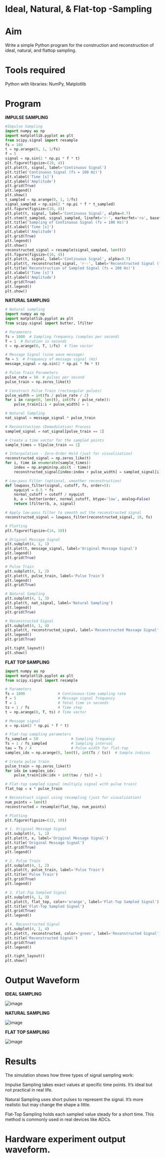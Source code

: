 # Ideal, Natural, & Flat-top -Sampling
# Aim
Write a simple Python program for the construction and reconstruction of ideal, natural, and flattop sampling.
# Tools required
Python with libraries: NumPy, Matplotlib
# Program
**IMPULSE SAMPLING**
```python
#Impulse Sampling
import numpy as np
import matplotlib.pyplot as plt
from scipy.signal import resample
fs = 100
t = np.arange(0, 1, 1/fs) 
f = 5
signal = np.sin(2 * np.pi * f * t)
plt.figure(figsize=(10, 4))
plt.plot(t, signal, label='Continuous Signal')
plt.title('Continuous Signal (fs = 100 Hz)')
plt.xlabel('Time [s]')
plt.ylabel('Amplitude')
plt.grid(True)
plt.legend()
plt.show()
t_sampled = np.arange(0, 1, 1/fs)
signal_sampled = np.sin(2 * np.pi * f * t_sampled)
plt.figure(figsize=(10, 4))
plt.plot(t, signal, label='Continuous Signal', alpha=0.7)
plt.stem(t_sampled, signal_sampled, linefmt='r-', markerfmt='ro', basefmt='r-', label='Sampled Signal (fs = 100 Hz)')
plt.title('Sampling of Continuous Signal (fs = 100 Hz)')
plt.xlabel('Time [s]')
plt.ylabel('Amplitude')
plt.grid(True)
plt.legend()
plt.show()
reconstructed_signal = resample(signal_sampled, len(t))
plt.figure(figsize=(10, 4))
plt.plot(t, signal, label='Continuous Signal', alpha=0.7)
plt.plot(t, reconstructed_signal, 'r--', label='Reconstructed Signal (fs = 100 Hz)')
plt.title('Reconstruction of Sampled Signal (fs = 100 Hz)')
plt.xlabel('Time [s]')
plt.ylabel('Amplitude')
plt.grid(True)
plt.legend()
plt.show()
```
**NATURAL SAMPLING**
```python
# Natural sampling
import numpy as np
import matplotlib.pyplot as plt
from scipy.signal import butter, lfilter

# Parameters
fs = 1000  # Sampling frequency (samples per second)
T = 1  # Duration in seconds
t = np.arange(0, T, 1/fs)  # Time vector

# Message Signal (sine wave message)
fm = 5  # Frequency of message signal (Hz)
message_signal = np.sin(2 * np.pi * fm * t)

# Pulse Train Parameters
pulse_rate = 50  # pulses per second
pulse_train = np.zeros_like(t)

# Construct Pulse Train (rectangular pulses)
pulse_width = int(fs / pulse_rate / 2)
for i in range(0, len(t), int(fs / pulse_rate)):
    pulse_train[i:i + pulse_width] = 1

# Natural Sampling
nat_signal = message_signal * pulse_train

# Reconstruction (Demodulation) Process
sampled_signal = nat_signal[pulse_train == 1]

# Create a time vector for the sampled points
sample_times = t[pulse_train == 1]

# Interpolation - Zero-Order Hold (just for visualization)
reconstructed_signal = np.zeros_like(t)
for i, time in enumerate(sample_times):
    index = np.argmin(np.abs(t - time))
    reconstructed_signal[index:index + pulse_width] = sampled_signal[i]

# Low-pass Filter (optional, smoother reconstruction)
def lowpass_filter(signal, cutoff, fs, order=5):
    nyquist = 0.5 * fs
    normal_cutoff = cutoff / nyquist
    b, a = butter(order, normal_cutoff, btype='low', analog=False)
    return lfilter(b, a, signal)

# Apply low-pass filter to smooth out the reconstructed signal
reconstructed_signal = lowpass_filter(reconstructed_signal, 10, fs)

# Plotting
plt.figure(figsize=(14, 10))

# Original Message Signal
plt.subplot(4, 1, 1)
plt.plot(t, message_signal, label='Original Message Signal')
plt.legend()
plt.grid(True)

# Pulse Train
plt.subplot(4, 1, 2)
plt.plot(t, pulse_train, label='Pulse Train')
plt.legend()
plt.grid(True)

# Natural Sampling
plt.subplot(4, 1, 3)
plt.plot(t, nat_signal, label='Natural Sampling')
plt.legend()
plt.grid(True)

# Reconstructed Signal
plt.subplot(4, 1, 4)
plt.plot(t, reconstructed_signal, label='Reconstructed Message Signal', color='green')
plt.legend()
plt.grid(True)

plt.tight_layout()
plt.show()

```

**FLAT TOP SAMPLING**
```python
import numpy as np
import matplotlib.pyplot as plt
from scipy.signal import resample

# Parameters
fs = 1000               # Continuous-time sampling rate
f = 5                   # Message signal frequency
T = 1                   # Total time in seconds
ts = 1 / fs             # Time step
t = np.arange(0, T, ts) # Time vector

# Message signal
x = np.sin(2 * np.pi * f * t)

# Flat-top sampling parameters
fs_sampled = 50               # Sampling frequency
Ts = 1 / fs_sampled           # Sampling interval
tau = Ts / 4                  # Pulse width for flat-top
samples_idx = np.arange(0, len(t), int(Ts / ts))  # Sample indices

# Create pulse train
pulse_train = np.zeros_like(t)
for idx in samples_idx:
    pulse_train[idx:idx + int(tau / ts)] = 1

# Flat-top sampled signal (multiply signal with pulse train)
flat_top = x * pulse_train

# Reconstruct signal using resampling (just for visualization)
num_points = len(t)
reconstructed = resample(flat_top, num_points)

# Plotting
plt.figure(figsize=(12, 10))

# 1. Original Message Signal
plt.subplot(4, 1, 1)
plt.plot(t, x, label='Original Message Signal')
plt.title('Original Message Signal')
plt.grid(True)
plt.legend()

# 2. Pulse Train
plt.subplot(4, 1, 2)
plt.plot(t, pulse_train, label='Pulse Train')
plt.title('Pulse Train')
plt.grid(True)
plt.legend()

# 3. Flat-Top Sampled Signal
plt.subplot(4, 1, 3)
plt.plot(t, flat_top, color='orange', label='Flat-Top Sampled Signal')
plt.title('Flat-Top Sampled Signal')
plt.grid(True)
plt.legend()

# 4. Reconstructed Signal
plt.subplot(4, 1, 4)
plt.plot(t, reconstructed, color='green', label='Reconstructed Signal')
plt.title('Reconstructed Signal')
plt.grid(True)
plt.legend()

plt.tight_layout()
plt.show()
```
# Output Waveform
**IDEAL SAMPLING**


![image](https://github.com/user-attachments/assets/694ae1c8-adb8-4372-ae25-affedf45f9f8)


**NATURAL SAMPLING**


![image](https://github.com/user-attachments/assets/cf7ba551-ba33-450b-b825-87ee07cc48e5)



**FLAT TOP SAMPLING**


![image](https://github.com/user-attachments/assets/1946395f-1a0f-4869-b2ed-5f4d52c0ce86)
# Results
The simulation shows how three types of signal sampling work:

Impulse Sampling takes exact values at specific time points. It’s ideal but not practical in real life.

Natural Sampling uses short pulses to represent the signal. It’s more realistic but may change the shape a little.

Flat-Top Sampling holds each sampled value steady for a short time. This method is commonly used in real devices like ADCs.
# Hardware experiment output waveform.
